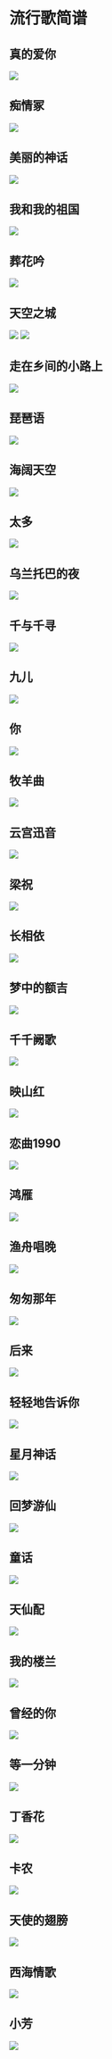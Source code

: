 # 流行歌简谱

## 真的爱你

![](https://file.yoga-8.com/jian/2749221453381689185_0.jpg)


## 痴情冢

![](http://cdn.qiniu.liyansheng.top/img/20241107172845.png)

## 美丽的神话

![](http://cdn.qiniu.liyansheng.top/img/20241107174350.png)


## 我和我的祖国
![](http://cdn.qiniu.liyansheng.top/img/20241108230703.png)

## 葬花吟
![](http://cdn.qiniu.liyansheng.top/img/20241109114030.png)

## 天空之城
![](http://cdn.qiniu.liyansheng.top/img/20241109114400.png)
![](http://cdn.qiniu.liyansheng.top/img/20241109114428.png)

## 走在乡间的小路上
![](http://cdn.qiniu.liyansheng.top/img/20241109114656.png)

## 琵琶语
![](http://cdn.qiniu.liyansheng.top/img/20241109114822.png)

## 海阔天空
![](http://cdn.qiniu.liyansheng.top/img/20241109115107.png)

## 太多
![](http://cdn.qiniu.liyansheng.top/img/20241109115204.png)

## 乌兰托巴的夜
![](http://cdn.qiniu.liyansheng.top/img/20241109115326.png)

## 千与千寻
![](http://cdn.qiniu.liyansheng.top/img/20241109115655.png)

## 九儿
![](http://cdn.qiniu.liyansheng.top/img/20241109120129.png)

## 你
![](http://cdn.qiniu.liyansheng.top/img/20241112161701.png)

## 牧羊曲
![](http://cdn.qiniu.liyansheng.top/img/20241113135049.png)


## 云宫迅音
![](http://cdn.qiniu.liyansheng.top/img/20241114221451.png)

## 梁祝
![](http://cdn.qiniu.liyansheng.top/img/20241115135700.png)

## 长相依
![](http://cdn.qiniu.liyansheng.top/img/20241115135925.png)

## 梦中的额吉
![](http://cdn.qiniu.liyansheng.top/img/20241115164157.png)

## 千千阙歌
![](http://cdn.qiniu.liyansheng.top/img/20241118232627.png)


## 映山红
![](http://cdn.qiniu.liyansheng.top/img/20241126223628.png)


## 恋曲1990
![](http://cdn.qiniu.liyansheng.top/img/20241128000407.png)


## 鸿雁
![](http://cdn.qiniu.liyansheng.top/img/20241128021216.png)

## 渔舟唱晚
![](http://cdn.qiniu.liyansheng.top/img/20241128022701.png)


## 匆匆那年
![](http://cdn.qiniu.liyansheng.top/img/20241128161734.png)

## 后来
![](http://cdn.qiniu.liyansheng.top/img/20241128161753.png)


## 轻轻地告诉你
![](http://cdn.qiniu.liyansheng.top/img/20241129104743.png)

## 星月神话
![](http://cdn.qiniu.liyansheng.top/img/20241129104614.png)

## 回梦游仙
![](http://cdn.qiniu.liyansheng.top/img/20241201232630.png)

## 童话
![](http://cdn.qiniu.liyansheng.top/img/20241204124526.png)

## 天仙配
![](http://cdn.qiniu.liyansheng.top/img/20241222160632.png)

## 我的楼兰
![](http://cdn.qiniu.liyansheng.top/img/20250102213812.png)

## 曾经的你
![](http://cdn.qiniu.liyansheng.top/img/20250103213904.png)

## 等一分钟
![](http://cdn.qiniu.liyansheng.top/img/等一分钟.png)

## 丁香花
![](http://cdn.qiniu.liyansheng.top/img/丁香花.png)

## 卡农
![](http://cdn.qiniu.liyansheng.top/img/卡农.png)

## 天使的翅膀
![](http://cdn.qiniu.liyansheng.top/img/天使的翅膀.png)

## 西海情歌
![](http://cdn.qiniu.liyansheng.top/img/西海情歌.jpg)

## 小芳
![](http://cdn.qiniu.liyansheng.top/img/小芳.png)